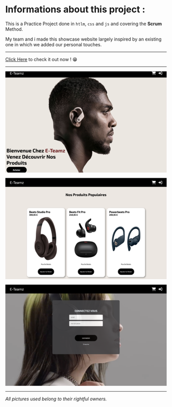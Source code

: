 # Informations about this project :

This is a Practice Project done in `htlm`, `css` and `js` and covering the **Scrum** Method.

My team and i made this showcase website largely inspired by an existing one in which we added our personal touches.

---------------------------

[Click Here](https://sassid.github.io/E-Teamz-Shop/) to check it out now ! 😁

---------------------------
![index preview](./preview/index-preview.png)

![products preview](./preview/products-preview.png)

![login preview](./preview/login-preview.png)


---------------------------

_All pictures used belong to their rightful owners._